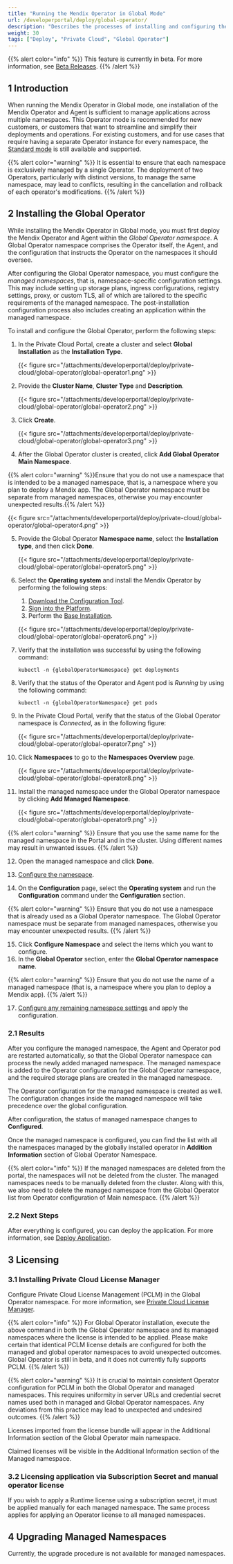 ```yaml
---
title: "Running the Mendix Operator in Global Mode"
url: /developerportal/deploy/global-operator/
description: "Describes the processes of installing and configuring the Mendix Operator in the Private Cloud in Global mode"
weight: 30
tags: ["Deploy", "Private Cloud", "Global Operator"]
---
```


{{% alert color="info" %}}
This feature is currently in beta. For more information, see [Beta Releases](/releasenotes/beta-features/).
{{% /alert %}}

## 1 Introduction

When running the Mendix Operator in Global mode, one installation of the Mendix Operator and Agent is sufficient to manage applications across multiple namespaces. This Operator mode is recommended for new customers, or customers that want to streamline and simplify their deployments and operations. For existing customers, and for use cases that require having a separate Operator instance for every namespace, the [Standard mode](/developerportal/deploy/standard-operator/) is still available and supported.

{{% alert color="warning" %}}
It is essential to ensure that each namespace is exclusively managed by a single Operator. The deployment of two Operators, particularly with distinct versions, to manage the same namespace, may lead to conflicts, resulting in the cancellation and rollback of each operator's modifications.
{{% /alert %}}

## 2 Installing the Global Operator

While installing the Mendix Operator in Global mode, you must first deploy the Mendix Operator and Agent within the *Global Operator namespace*. A Global Operator namespace comprises the Operator itself, the Agent, and the configuration that instructs the Operator on the namespaces it should oversee.

After configuring the Global Operator namespace, you must configure the *managed namespaces*, that is, namespace-specific configuration settings. This may include setting up storage plans, ingress configurations, registry settings, proxy, or custom TLS, all of which are tailored to the specific requirements of the managed namespace. The post-installation configuration process also includes creating an application within the managed namespace.

To install and configure the Global Operator, perform the following steps:

1. In the Private Cloud Portal, create a cluster and select **Global Installation** as the **Installation Type**.

    {{< figure src="/attachments/developerportal/deploy/private-cloud/global-operator/global-operator1.png" >}}

2. Provide the **Cluster Name**, **Cluster Type** and **Description**.

    {{< figure src="/attachments/developerportal/deploy/private-cloud/global-operator/global-operator2.png" >}}

3. Click **Create**.

    {{< figure src="/attachments/developerportal/deploy/private-cloud/global-operator/global-operator3.png" >}}

4. After the Global Operator cluster is created, click **Add Global Operator Main Namespace**.

{{% alert color="warning" %}}Ensure that you do not use a namespace that is intended to be a managed namespace, that is, a namespace where you plan to deploy a Mendix app. The Global Operator namespace must be separate from managed namespaces, otherwise you may encounter unexpected results.{{% /alert %}}

{{< figure src="/attachments/developerportal/deploy/private-cloud/global-operator/global-operator4.png" >}}

5. Provide the Global Operator **Namespace name**, select the **Installation type**, and then click **Done**.

    {{< figure src="/attachments/developerportal/deploy/private-cloud/global-operator/global-operator5.png" >}}

6. Select the **Operating system** and install the Mendix Operator by performing the following steps:

    1. [Download the Configuration Tool](/developerportal/deploy/standard-operator/#download-configuration-tool).
    2. [Sign into the Platform](/developerportal/deploy/standard-operator/#openshift-signin).
    3. Perform the [Base Installation](/developerportal/deploy/standard-operator/#base-installation).

    {{< figure src="/attachments/developerportal/deploy/private-cloud/global-operator/global-operator6.png" >}}

7. Verify that the installation was successful by using the following command: 

    ```shell
    kubectl -n {globalOperatorNamespace} get deployments
    ```

8. Verify that the status of the Operator and Agent pod is *Running* by using the following command:

    ```shell
    kubectl -n {globalOperatorNamespace} get pods
    ```

9. In the Private Cloud Portal, verify that the status of the Global Operator namespace is *Connected*, as in the following figure:

    {{< figure src="/attachments/developerportal/deploy/private-cloud/global-operator/global-operator7.png" >}}

10. Click **Namespaces** to go to the **Namespaces Overview** page.

    {{< figure src="/attachments/developerportal/deploy/private-cloud/global-operator/global-operator8.png" >}}

11. Install the managed namespace under the Global Operator namespace by clicking **Add Managed Namespace**.

    {{< figure src="/attachments/developerportal/deploy/private-cloud/global-operator/global-operator9.png" >}}

{{% alert color="warning" %}}
Ensure that you use the same name for the managed namespace in the Portal and in the cluster. Using different names may result in unwanted issues.
{{% /alert %}}

12. Open the managed namespace and click **Done**.

13. [Configure the namespace](/developerportal/deploy/standard-operator/#configure-namespace).

14. On the **Configuration** page, select the **Operating system** and run the **Configuration** command under the **Configuration** section.

{{% alert color="warning" %}}
Ensure that you do not use a namespace that is already used as a Global Operator namespace. The Global Operator namespace must be separate from managed namespaces, otherwise you may encounter unexpected results.
{{% /alert %}}

15. Click **Configure Namespace** and select the items which you want to configure.
16. In the **Global Operator** section, enter the **Global Operator namespace name**.

{{% alert color="warning" %}}
Ensure that you do not use the name of a managed namespace (that is, a namespace where you plan to deploy a Mendix app).
{{% /alert %}}

17. [Configure any remaining namespace settings](/developerportal/deploy/standard-operator/#configure-namespace) and apply the configuration.

### 2.1 Results

After you configure the managed namespace, the Agent and Operator pod are restarted automatically, so that the Global Operator namespace can process the newly added managed namespace. The managed namespace is added to the Operator configuration for the Global Operator namespace, and the required storage plans are created in the managed namespace.

The Operator configuration for the managed namespace is created as well. The configuration changes inside the managed namespace will take precedence over the global configuration.

After configuration, the status of managed namespace changes to **Configured**.

Once the managed namespace is configured, you can find the list with all the namespaces managed by the globally installed operator in **Addition Information** section of Global Operator Namespace.

{{% alert color="info" %}}
If the managed namespaces are deleted from the portal, the namespaces will not be deleted from the cluster. The managed namespaces needs to be manually deleted from the cluster. Along with this, we also need to delete the managed namespace from the Global Operator list from Operator configuration of Main namespace.
{{% /alert %}}

### 2.2 Next Steps

After everything is configured, you can deploy the application. For more information, see [Deploy Application](/developerportal/deploy/private-cloud-deploy/).

## 3 Licensing

### 3.1 Installing Private Cloud License Manager

Configure Private Cloud License Management (PCLM) in the Global Operator namespace. For more information, see [Private Cloud License Manager](/developerportal/deploy/private-cloud/private-cloud-license-manager/).

{{% alert color="info" %}}
For Global Operator installation, execute the above command in both the Global Operator namespace and its managed namespaces where the license is intended to be applied. Please make certain that identical PCLM license details are configured for both the managed and global operator namespaces to avoid unexpected outcomes. Global Operator is still in beta, and it does not currently fully supports PCLM.
{{% /alert %}}

{{% alert color="warning" %}}
It is crucial to maintain consistent Operator configuration for PCLM in both the Global Operator and managed namespaces. This requires uniformity in server URLs and credential secret names used both in managed and Global Operator namespaces. Any deviations from this practice may lead to unexpected and undesired outcomes.
{{% /alert %}}

Licenses imported from the license bundle will appear in the Additional Information section of the Global Operator main namespace.

Claimed licenses will be visible in the Additional Information section of the Managed namespace.

### 3.2 Licensing application via Subscription Secret and manual operator license

If you wish to apply a Runtime license using a subscription secret, it must be applied manually for each managed namespace. The same process applies for applying an Operator license to all managed namespaces.

## 4 Upgrading Managed Namespaces

Currently, the upgrade procedure is not available for managed namespaces.
